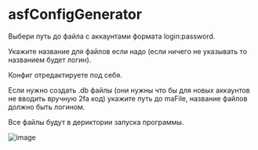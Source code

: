 # asfConfigGenerator

Выбери путь до файла с аккаунтами формата login:password.

Укажите название для файлов если надо (если ничего не указывать то названием будет логин).

Конфиг отредактируете под себя.

Если нужно создать .db файлы (они нужны что бы для новых аккаунтов не вводить вручную 2fa код) укажите путь до maFile, название файлов должно быть логином.

Все файлы будут в дериктории запуска программы.

![image](https://user-images.githubusercontent.com/75195580/219156863-9b8f98df-aba5-4ef8-9289-8e281536dea1.png)
